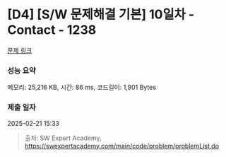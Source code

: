 # [D4] [S/W 문제해결 기본] 10일차 - Contact - 1238 

[문제 링크](https://swexpertacademy.com/main/code/problem/problemDetail.do?contestProbId=AV15B1cKAKwCFAYD) 

### 성능 요약

메모리: 25,216 KB, 시간: 86 ms, 코드길이: 1,901 Bytes

### 제출 일자

2025-02-21 15:33



> 출처: SW Expert Academy, https://swexpertacademy.com/main/code/problem/problemList.do